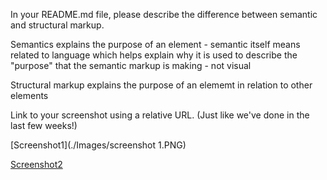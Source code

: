 In your README.md file, please describe the difference between semantic and structural markup.

Semantics explains the purpose of an element - semantic itself means related to language which helps explain why it is used to describe the "purpose" that the semantic markup is making - not visual
 
Structural markup explains the purpose of an elememt in relation to other elements

Link to your screenshot using a relative URL. (Just like we've done in the last few weeks!)

[Screenshot1](./Images/screenshot 1.PNG)
<br>

[Screenshot2](./Images/screenshot2.PNG)